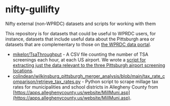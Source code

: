 # nifty-gullifty
Nifty external (non-WPRDC) datasets and scripts for working with them

This repository is for datasets that could be useful to WPRDC users, for instance, datasets that include useful data about the Pittsburgh area or datasets that are complementary to those on [the WPRDC data portal](https://data.wprdc.org).

- [mikelor/TsaThroughput](https://github.com/mikelor/TsaThroughput) - A CSV file counting the number of TSA screenings each hour, at each US airport. We wrote a [script for extracting just the data relevant to the three Pittsburgh airport screening locations](https://github.com/WPRDC/nifty-gullifty/blob/x/extract_pit_tsa_screenings.py).
- [colindean/wilkinsburg_pittsburgh_merger_analysis/blob/main/tax_rate_comparison/retrieve_tax_rates.py](https://github.com/colindean/wilkinsburg_pittsburgh_merger_analysis/blob/main/tax_rate_comparison/retrieve_tax_rates.py) - Python script to scrape millage tax rates for municipalities and school districts in Allegheny County from [https://apps.alleghenycounty.us/website/MillMuni.asp](https://apps.alleghenycounty.us/website/MillMuni.asp).
